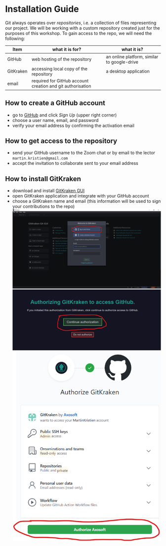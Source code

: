 # Installation Guide
Git always operates over *repositories*, i.e. a collection of files representing our project.
We will be working with a custom repository created just for the purposes of this workshop.
To gain access to the repo, we will need the following:

|Item     |what it is for?|what it is?|
|-|-|-|
|GitHub   |web hosting of the repository|an online platform, similar to google-drive|
|GitKraken|accessing local copy of the repository|a desktop application|
|email    |required for GitHub account creation and git authorisation|

## How to create a GitHub account
- go to [GitHub](https://github.com/) and click *Sign Up* (upper right corner)
- choose a user name, email, and password
- verify your email address by confirming the activation email

## How to get access to the repository
- send your GitHub username to the Zoom chat or by email to the lector `martin.kristien@gmail.com`
- accept the invitation to collaborate sent to your email address

## How to install GitKraken
- download and install [GitKraken GUI](https://www.gitkraken.com/)
- open GitKraken application and integrate with your GitHub account
- choose a GitKraken name and email (this information will be used to sign your contributions to the repo)
![cdsa](../images/gitkraken_login.png)
![cdsa](../images/gitkraken_login_2.png)
![cdsa](../images/gitkraken_login_3.png)
